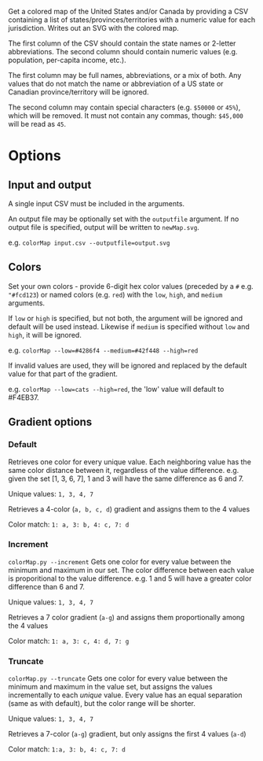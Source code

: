 Get a colored map of the United States and/or Canada by providing a CSV containing a list of states/provinces/territories with a numeric value for each jurisdiction. Writes out an SVG with the colored map.

The first column of the CSV should contain the state names or 2-letter abbreviations. The second column should contain numeric values (e.g. population, per-capita income, etc.). 

The first column may be full names, abbreviations, or a mix of both. Any values that do not match the name or abbreviation of a US state or Canadian province/territory will be ignored. 

The second column may contain special characters (e.g. `$50000` or `45%`), which will be removed. It must not contain any commas, though: `$45,000` will be read as `45`.

# Options

## Input and output
A single input CSV must be included in the arguments.

An output file may be optionally set with the `outputfile` argument. If no output file is specified, output will be written to `newMap.svg`. 

e.g. `colorMap input.csv --outputfile=output.svg`

## Colors
Set your own colors - provide 6-digit hex color values (preceded by a `#` e.g. `"#fcd123`) or named colors (e.g. `red`) with the `low`, `high`, and `medium` arguments. 

If `low` or `high` is specified, but not both, the argument will be ignored and default will be used instead. Likewise if `medium` is specified without `low` and `high`, it will be ignored.

e.g. `colorMap --low=#4286f4 --medium=#42f448 --high=red`

If invalid values are used, they will be ignored and replaced by the default value for that part of the gradient.

e.g. `colorMap --low=cats --high=red`, the 'low' value will default to #F4EB37.

## Gradient options
### Default 
Retrieves one color for every unique value.
Each neighboring value has the same color distance between it, regardless of the value difference. e.g. given the set [1, 3, 6, 7], 1 and 3 will have the same difference as 6 and 7.

Unique values: `1, 3, 4, 7`

Retrieves a 4-color (`a, b, c, d`) gradient and assigns them to the 4 values

Color match: `1: a, 3: b, 4: c, 7: d`

### Increment
`colorMap.py --increment`
Gets one color for every value between the minimum and maximum in our set.
The color difference between each value is proporitional to the value difference. e.g. 1 and 5 will have a greater color difference than 6 and 7.

Unique values: `1, 3, 4, 7`

Retrieves a 7 color gradient (`a-g`) and assigns them proportionally among the 4 values

Color match: `1: a, 3: c, 4: d, 7: g`

### Truncate
`colorMap.py --truncate`
Gets one color for every value between the minimum and maximum in the value set, but assigns the values incrementally to each _unique_ value. Every value has an equal separation (same as with default), but the color range will be shorter.

Unique values: `1, 3, 4, 7`

Retrieves a 7-color (`a-g`) gradient, but only assigns the first 4 values (`a-d`)

Color match: `1:a, 3: b, 4: c, 7: d`
